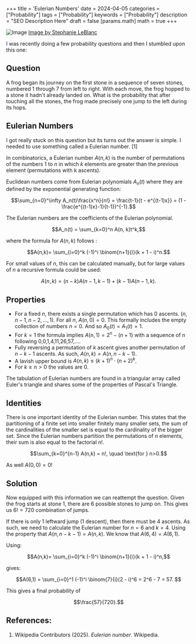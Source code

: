 +++
title = 'Eulerian Numbers'
date = 2024-04-05
categories = ["Probability"]
tags = ["Probability"]
keywords = ["Probability"]
description = "SEO Description Here"
draft = false
[params.math]
math = true
+++

![Image](stephanie-leblanc-JLMEZxBcXCU-unsplash.jpg)
[Image by Stephanie LeBlanc](https://unsplash.com/@sleblanc01)

I was recently doing a few probability questions and then I stumbled upon this one:

## Question

A frog began its journey on the first stone in a sequence of seven stones, numbered 1 through 7 from left to right. With each move, the frog hopped to a stone it hadn't already landed on. What is the probability that after touching all the stones, the frog made precisely one jump to the left during its hops.

## Eulerian Numbers

I got really stuck on this question but its turns out the answer is simple. I needed to use something called a Eulerian number. [1]

In combinatorics, a Eulerian number $A(n, k)$ is the number of permutations of the numbers 1 to $n$ in which $k$ elements are greater than the previous element (permutations with k ascents).

Euclidean numbers come from Eulerian polynomials $A_n(t)$ where they are defined by the exponential generating function:

$$\sum_{n=0}^\infty A_n(t)\frac{x^n}{n!} = \frac{t-1}{t - e^{(t-1)x}} = (1 - \frac{e^{(t-1)x}-1}{t-1})^{-1}.$$

The Eulerian numbers are the coefficients of the Eulerian polynomial.

$$A_n(t) = \sum_{k=0}^n A(n, k)t^k,$$

where the formula for $A(n, k)$ follows :

$$A(n,k)= \sum_{i=0}^k (-1)^i \binom{n+1}{i}(k + 1 - i)^n.$$


For small values of $n$, this can be calculated manually, but for large values of $n$ a recursive formula could be used:

$$A(n,k) = (n-k)A(n-1, k-1) + (k-1)A(n-1,k).$$

## Properties
* For a fixed $n$, there exists a single permutation which has 0 ascents. $(n, n-1, n-2, ..., 1)$. For all $n$, $A(n, 0) = 0$. This formally includes the empty collection of numbers $n=0$. And so $A_0(t) = A_1(t) = 1$.
* For $k=1$ the formula implies $A(n,1) = 2^n - (n+1)$ with a sequence of $n$ following 0,0,1,4,11,26,57,....
* Fully reversing a permutation of $k$ ascent gives another permutation of $n-k-1$ ascents. As such, $A(n,k) = A(n,n-k-1)$.
* A lavish upper bound is $A(n,k) \leq (k+1)^n \cdot (n+2)^k$.
* For $k \geq n > 0$ the values are 0.

The tabulation of Eulerian numbers are found in a triangular array called Euler's triangle and shares some of the properties of Pascal's Triangle.

## Identities

There is one important identity of the Eulerian number. This states that the partitioning of a finite set into smaller finitely many smaller sets, the sum of the cardinalities of the smaller set is equal to the cardinality of the bigger set. Since the Eulerian numbers partition the permutations of $n$ elements, their sum is also equal to the factorial $n!$.

$$\sum_{k=0}^{n-1} A(n,k) = n!, \quad \text{for } n>0.$$

As well $A(0,0) = 0!$

## Solution

Now equipped with this information we can reattempt the question. Given the frog starts at stone 1, there are 6 possible stones to jump on. This gives us $6! = 720$ combination of jumps.

If there is only 1 leftward jump (1 descent), then there must be 4 ascents. As such, we need to calculate the Eulerian number for $n=6$ and $k=4$. Using the property that $A(n,n-k-1)= A(n,k)$. We know that $A(6, 4) = A(6, 1)$.

Using:

$$A(n,k)= \sum_{i=0}^k (-1)^i \binom{n+1}{i}(k + 1 - i)^n,$$

gives:

$$A(6,1) = \sum_{i=0}^1 (-1)^i \binom{7}{i}(2 - i)^6 = 2^6 - 7 = 57. $$

This gives a final probability of

$$\frac{57}{720}.$$


## References:
1. Wikipedia Contributors (2025). _Eulerian number_. Wikipedia.

‌
